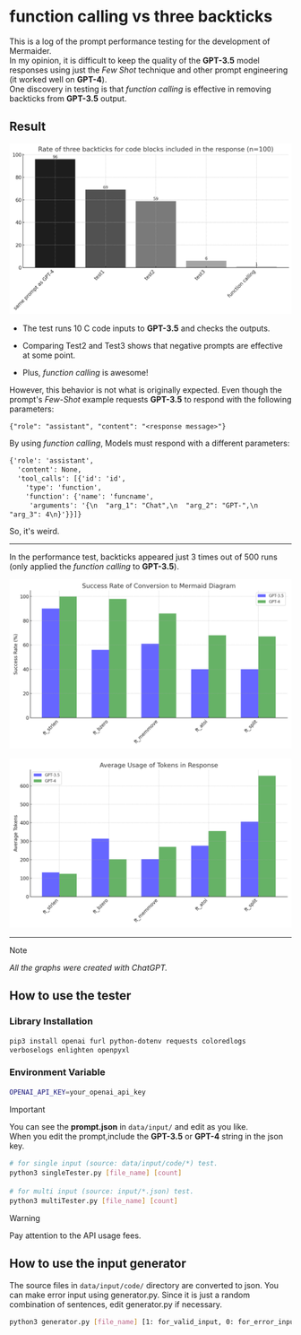 # function calling vs three backticks

This is a log of the prompt performance testing for the development of Mermaider.</br>In my opinion, it is difficult to keep the quality of the **GPT-3.5** model responses using just the _Few Shot_ technique and other prompt engineering (it worked well on **GPT-4**).</br>One discovery in testing is that _function calling_ is effective in removing backticks from **GPT-3.5** output.

## Result

![graph 1](picture/backticks_rate_plot.png)

- The test runs 10 C code inputs to **GPT-3.5** and checks the outputs.

- Comparing Test2 and Test3 shows that negative prompts are effective at some point.

- Plus, _function calling_ is awesome!

However, this behavior is not what is originally expected.
Even though the prompt's _Few-Shot_ example requests **GPT-3.5** to respond with the following parameters:

```
{"role": "assistant", "content": "<response message>"}
```

By using _function calling_, Models must respond with a different parameters:

```
{'role': 'assistant',
  'content': None,
  'tool_calls': [{'id': 'id',
    'type': 'function',
    'function': {'name': 'funcname',
     'arguments': '{\n  "arg_1": "Chat",\n  "arg_2": "GPT-",\n  "arg_3": 4\n}'}}]}
```

So, it's weird.

---

In the performance test, backticks appeared just 3 times out of 500 runs (only applied the _function calling_ to **GPT-3.5**).

![graph 2](picture/success_rate_plot.png)

![graph 3](picture/token_usage_plot.png)

---

> [!NOTE]
> _All the graphs were created with ChatGPT._

## How to use the tester

### Library Installation

```
pip3 install openai furl python-dotenv requests coloredlogs verboselogs enlighten openpyxl
```

### Environment Variable

```bash
OPENAI_API_KEY=your_openai_api_key
```

> [!IMPORTANT]
> You can see the **prompt.json** in `data/input/` and edit as you like.</br>
> When you edit the prompt,include the **GPT-3.5** or **GPT-4** string in the json key.

```bash
# for single input (source: data/input/code/*) test.
python3 singleTester.py [file_name] [count]

# for multi input (source: input/*.json) test.
python3 multiTester.py [file_name] [count]
```

> [!WARNING]
> Pay attention to the API usage fees.

## How to use the input generator

The source files in `data/input/code/` directory are converted to json.
You can make error input using generator.py. Since it is just a random combination of sentences, edit generator.py if necessary.

```bash
python3 generator.py [file_name] [1: for_valid_input, 0: for_error_input]
```
